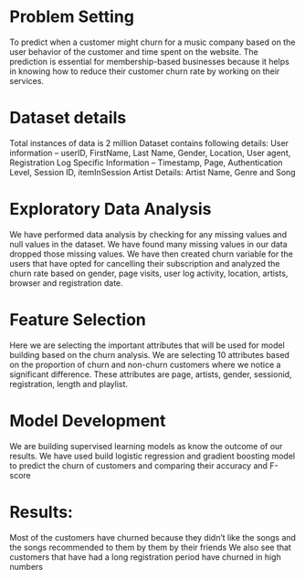# Problem Setting
To predict when a customer might churn for a music company based on the user behavior of the customer and time spent on the website.
The prediction is essential for membership-based businesses because it helps in knowing how to reduce their customer churn rate by working on their services.

# Dataset details
Total instances of data is 2 million 
Dataset contains following details:
User information – userID, FirstName, Last Name, Gender, Location, User agent, Registration
Log Specific Information – Timestamp, Page, Authentication Level, Session ID, itemInSession 
Artist Details: Artist Name, Genre and Song

# Exploratory Data Analysis
We have performed data analysis by checking for any missing values and null values in the dataset. 
We have found many missing values in our data dropped those missing values. 
We have then created churn variable for the users that have opted for cancelling their subscription and analyzed the churn rate based on gender, page visits, user log activity, location, artists, browser and registration date.

# Feature Selection
Here we are selecting the important attributes that will be used for model building based on the churn analysis. 
We are selecting 10 attributes based on the proportion of churn and non-churn customers where we notice a significant difference. 
These attributes are page, artists, gender, sessionid, registration, length and playlist.

# Model Development
We are building supervised learning models as know the outcome of our results. 
We have used build logistic regression and gradient boosting model to predict the churn of customers and comparing their accuracy and F-score


# Results:
Most of the customers have churned because they didn’t like the songs and the songs recommended to them by them by their friends
We also see that customers that have had a long registration period have churned in high numbers




